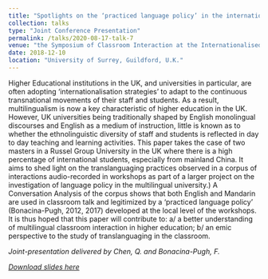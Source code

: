 ```yaml
---
title: "Spotlights on the ‘practiced language policy’ in the international university: a case study of multilingual interaction in higher education"
collection: talks
type: "Joint Conference Presentation"
permalink: /talks/2020-08-17-talk-7
venue: "the Symposium of Classroom Interaction at the Internationalised University"
date: 2018-12-10
location: "University of Surrey, Guildford, U.K."
---
```


Higher Educational institutions in the UK, and universities in particular, are often adopting ‘internationalisation strategies’ to adapt to the continuous transnational movements of their staff and students. As a result, multilingualism is now a key characteristic of higher education in the UK. However, UK universities being traditionally shaped by English monolingual discourses and English as a medium of instruction, little is known as to whether the ethnolinguistic diversity of staff and students is reflected in day to day teaching and learning activities. This paper takes the case of two masters in a Russel Group University in the UK where there is a high percentage of international students, especially from mainland China. It aims to shed light on the translanguaging practices observed in a corpus of interactions audio-recorded in workshops as part of a larger project on the investigation of language policy in the multilingual university.) A Conversation Analysis of the corpus shows that both English and Mandarin are used in classroom talk and legitimized by a ‘practiced language policy’ (Bonacina-Pugh, 2012, 2017) developed at the local level of the workshops. It is thus hoped that this paper will contribute to: a/ a better understanding of multilingual classroom interaction in higher education; b/ an emic perspective to the study of translanguaging in the classroom.

<i>Joint-presentation delivered by Chen, Q. and Bonacina-Pugh, F.<i/>

[Download slides here](http://adachenqi.github.io/files/talk7.pdf)
